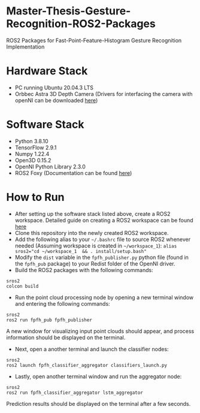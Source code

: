 # Master-Thesis-Gesture-Recognition-ROS2-Packages
ROS2 Packages for Fast-Point-Feature-Histogram Gesture Recognition Implementation

# Hardware Stack
- PC running Ubuntu 20.04.3 LTS
- Orbbec Astra 3D Depth Camera (Drivers for interfacing the camera with openNI can be downloaded [here](https://astra-wiki.readthedocs.io/en/latest/downloadDriver.html#linux))

# Software Stack
- Python 3.8.10
- TensorFlow 2.9.1
- Numpy 1.22.4
- Open3D 0.15.2
- OpenNI Python Library 2.3.0
- ROS2 Foxy (Documentation can be found [here](https://docs.ros.org/en/foxy/))

# How to Run
- After setting up the software stack listed above, create a ROS2 workspace. Detailed guide on creating a ROS2 workspace can be found [here](https://docs.ros.org/en/foxy/Tutorials/Beginner-Client-Libraries/Creating-A-Workspace/Creating-A-Workspace.html)
- Clone this repository into the newly created ROS2 workspace.
- Add the following alias to your `~/.bashrc` file to source ROS2 whenever needed (Assuming workspace is created in `~/workspace_1`): `alias sros2="cd ~/workspace_1 
&& . install/setup.bash"`
- Modify the `dist` variable in the `fpfh_publisher.py` python file (found in the `fpfh_pub` package) to your Redist folder of the OpenNI driver.
- Build the ROS2 packages with the following commands:
```
sros2
colcon build
```
- Run the point cloud processing node by opening a new terminal window and entering the following commands:
```
sros2
ros2 run fpfh_pub fpfh_publisher
```
A new window for visualizing input point clouds should appear, and process information should be displayed on the terminal.

- Next, open a another terminal and launch the classifier nodes:
```
sros2
ros2 launch fpfh_classifier_aggregator classifiers_launch.py
```
- Lastly, open another terminal window and run the aggregator node:
```
sros2
ros2 run fpfh_classifier_aggregator lstm_aggregator
```
Prediction results should be displayed on the terminal after a few seconds.
